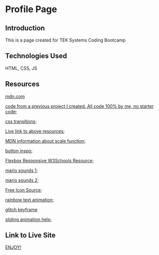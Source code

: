 # Profile Page #

## Introduction ##

This is a page created for TEK Systems Coding Bootcamp

## Technologies Used ##

HTML, CSS, JS

## Resources ##

[mdn.com](https://developer.mozilla.org/en-US/)

[code from a previous project I created. All code 100% by me, no starter code](https://github.com/michellelanecode/web_project_4);

[css transitions](https://developer.mozilla.org/en-US/docs/Web/CSS/CSS_Transitions);

[Live link to above resources](https://michellelanecode.github.io/web_project_4/);

[MDN information about scale function](https://developer.mozilla.org/en-US/docs/Web/CSS/transform-function/scale);

[button inspo](https://getcssscan.com/css-buttons-examples);

[Flexbox Responsive W3Schools Resource](https://www.w3schools.com/css/css3_flexbox_responsive.asp);

[mario sounds 1](https://themushroomkingdom.net/media/smw2/wav);

[mario sounds 2](https://downloads.khinsider.com/game-soundtracks/album/super-mario-bros.-3);

[Free Icon Source](https://icons8.com/icons/);

[rainbow text animation](https://stackoverflow.com/questions/54702124/rainbow-text-animation-using-only-css);

[glitch keyframe](https://www.youtube.com/watch?v=7Xyg8Ja7dyY)

[sliding animation help](https://stackoverflow.com/questions/6805482/css3-transition-animation-on-load);



## Link to Live Site ##

[ENJOY!](https://symphonious-bublanina-71b2a3.netlify.app/index.html)